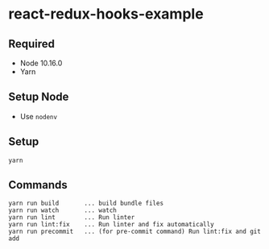 # react-redux-hooks-example
## Required
- Node 10.16.0
- Yarn

## Setup Node
- Use `nodenv`

## Setup
```
yarn
```

## Commands
```
yarn run build       ... build bundle files
yarn run watch       ... watch
yarn run lint        ... Run linter
yarn run lint:fix    ... Run linter and fix automatically
yarn run precommit   ... (for pre-commit command) Run lint:fix and git add
```

